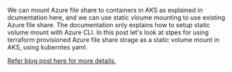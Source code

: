 We can mount Azure file share to containers in AKS as explained in dcumentation here, and we can use static vloume  mounting to use existing Azure file share. The documentation only explains how to setup static volume mount with Azure CLI. In this post let's look at stpes for using terraform provisioned Azure file share strage as a static volume mount in AKS, using kuberntes yaml.

[Refer blog post here for more details.](https://chamindac.blogspot.com/2024/05/mount-azure-storage-fileshare-created.html)
